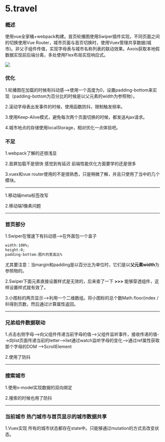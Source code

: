 # 5.travel
### 概述
使用vue全家桶+webpack构建。首页轮播图使用Swiper插件实现，不同页面之间的切换使用Vue Router，城市页面与首页切换时，使用Vuex管理共享数据(城市)。非父子组件传值，实现字母表与城市名称列表的联动效果。Axois获取本地假数据实现前后端分离，多处使用Flex布局实现响应式。

![](../img/bfcAuto.gif)

### 优化

1.轮播图在加载的时候有抖动感-->使用一个高度为0，设置padding-bottom来实现（padding-bottom为百分比的时候是以父元素的width为参照物）。

2.滚动字母表出发事件的时候，使用函数防抖，限制触发频率。

3.使用Keep-Alive模式，避免每次两个页面切换的时候，都发送Ajax请求。

4.城市地点的存储使用localStorage，相对优化一点体验吧。

### 不足

1.webpack了解的还很浅显

2.首屏加载不是很快 感觉到有延迟 前端性能优化方面要学的还是很多

3.vuex和vue router使用的不是很熟悉，只是稍微了解，并且只使用了当中的几个模块。

--------------------------------

1.移动端meta标签改写

2.移动端1像素问题

---------
### 首页部分

1.Swiper在慢速下有抖动感-->在外面包一个盒子
```css
width:100%;
height:0;
padding-bottom:图片的宽高比%
```

尤其要注意：当margin和padding是以百分比为单位时，它们是以**父元素width**为参照物的。

2.Swiper下面元素直接设置样式是无效的，后来查了一下 **>>>** 能够穿透组件，这样设置样式就有效了。

3.小图标的两页显示-->利用一个二维数组。将小图标的总个数Math.floor(index / 8)得到页数，然后通过计算属性返回。

----------------------
### 兄弟组件数据联动
1.点击右侧字母-->向父组件传递当前字母的值-->父组件监听事件，接收传递的值-->向list页面传递当前的letter-->liet通过watch监听字母的变化-->通过ref属性获取那个字母的DOM -->ScrollElement

2.使用了防抖

--------------

### 搜索城市

1.使用v-model实现数据的双向绑定

2.搜索的时候也用了防抖

-------
### 当前城市 热门城市与首页显示的城市数据共享

1.Vuex实现 所有的城市状态都存在state中。只能够通过mutation的方式去改变状态。





